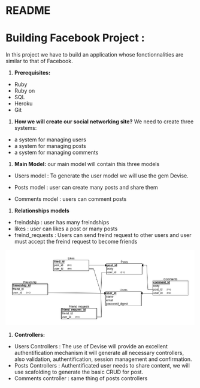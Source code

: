 # README
# Building Facebook Project :
 In this project we have to build an application whose fonctionnalities are similar to that of Facebook.

1. **Prerequisites:**
 * Ruby
 * Ruby on
 * SQL
 * Heroku
 * Git

 1. **How we will create our social networking site?**
 We need to create three systems:
 * a system for managing users
 * a system for managing posts
 * a system for managing comments

1. **Main Model:**
our main model will contain this three models

* Users model : To generate the user model we will use the gem Devise.

* Posts model : user can create many posts and share them
* Comments model : users can comment posts

1. **Relationships models**
* freindship : user has many freindships
* likes : user can likes a post or many posts
* freind_requests : Users can send freind request to other users and user must accept the freind request to become friends

![Entity Relationship Diagram](./db_diagram.png)

1. **Controllers:**
* Users Controllers : The use of Devise will provide an excellent authentification mechanism it will generate all necessary controllers, also validation, authentification, session management and confirmation.
* Posts Controllers : Authentificated user needs to share content, we will use scafolding to generate the basic CRUD for post.
* Comments controller : same thing of posts controllers 
